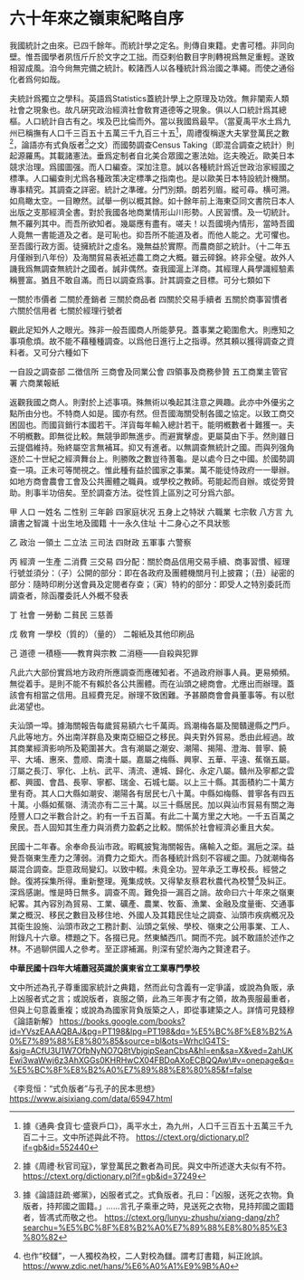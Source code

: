 # 六十年來之嶺東紀略自序

我國統計之由來。已四千餘年。而統計學之定名。則傳自東籍。史書可稽。非同向壁。惟吾國學者夙恆斤斤於文字之工拙。而亞剌伯數目字則轉視爲無足重輕。遂致相習成風。洎今尙無完備之統計。較諸西人以各種統計爲治國之準繩。而使之通俗化者爲何如哉。

夫統計爲獨立之學科。英語爲Statistics蓋統計學上之原理及功效。無非闡索人類社會之現象也。故凡硏究政治經濟社會敎育道德等之現象。俱以人口統計爲其總樞。人口統計自古有之。埃及巴比倫而外。當以我國爲最早。（當夏禹平水土爲九州已稱撫有人口千三百五十五萬三千九百三十五[^1]，周禮復稱遂大夫掌登萬民之數[^2]，論語亦有式負版者[^3]之文）而國勢調查Census Taking（即混合調查之統計）則起源羅馬。其載諸憲法。垂爲定制者自北美合眾國之憲法始。迄夫晚近。歐美日本競求治理。爲國圖强。而人口編查。深加注意。誠以各種統計爲近世政治家經國之標準。人口編查則尤爲各種政策决定標準之指南也。是以歐美日本特設統計機關。專事精究。其調查之詳密。統計之準確。分門別類。朗若列眉。縱可尋。横可溯。如鳥瞰太空。一目瞭然。試舉一例以概其餘。如十餘年前上海東亞同文書院日本人出版之支那經濟全書。對於我國各地商業情形山川形勢。人民習慣。及一切統計。無不羅列其中。而吾所欲知者。幾屬應有盡有。嗟夫！以吾國境內情形，當時吾國人竟無一書能道及之者。是可恥也。抑吾所不能道及者。而他人能之。尤可懼也。至吾國行政方面。徒擁統計之虛名。幾無益於實際。而農商部之統計。（十二年五月僅辦到八年份）及海關貿易表衹述農工商之大概。雖云碎錦。終非全璧。故外人譏我爲無調查無統計之國者。誠非偶然。查我國滬上洋商。其經理人員學識經驗素稱豐富。猶且不敢自滿。而日以調查爲事。計其調查之目標。可分七類如下

一關於市價者 二關於產銷者 三關於商品者 四關於交易手續者 五關於商事習慣者 六關於信用者 七關於經理行號者

觀此足知外人之眼光。殊非一般吾國商人所能夢見。蓋事業之範圍愈大。則應知之事項愈煩。故不能不藉種種調查。以爲他日進行上之指導。然其頼以獲得調查之資料者。又可分六種如下

一自設之調查部 二徴信所 三商會及同業公會 四領事及商務參贊 五工商業主管官署 六商業報紙

返觀我國之商人。則對於上述事項。殊無術以喚起其注意之興趣。此亦中外優劣之點所由分也。不特商人如是。國亦有然。但吾國海關受制各國之協定。以致工商交困固也。而國貨銷行本國若干。洋貨每年輸入總計若干。能明槪數者十難獲一。夫不明槪數。即無從比較。無競爭即無進步。而避實擊虛。更屬莫由下手。然則雖日云提倡維持。殆終屬空言無補耳。抑又有進者。以無調查無統計之國。而與列强角逐於二十世紀之經濟舞台上。則勝敗之數豈待蓍龜。是以處今日之中國。於國勢調查一項。正未可等閒視之。惟此種有益於國家之事業。萬不能徒恃政府一一舉辦。如地方商會農會工會及公共團體之職員。或學校之教師。苟能起而自辦。或從旁贊助。則事半功倍矣。至於調查方法。從性質上區別之可分爲六部。

甲 人口 一姓名 二性别 三年齡 四家庭状况 五身上之特狀 六職業 七宗敎 八方言 九讀書之智識 十出生地及國籍 十一永久住址 十二身心之不具狀態

乙 政治 一領土 二立法 三司法 四財政 五軍事 六警察

丙 經濟 一生產 二消費 三交易 四分配：關於商品信用交易手續、商事習慣、經理行號並須分：（子）公開的部分：即在各政府及團體機關月刊上披霧；（丑）祕密的部分：隨時印刷分送會員及定閱者存查；（寅）特約的部分：即受人之特別委託而調查者，除函覆委託人外概不發表

丁 社會 一勞動 二貧民 三慈善

戊 敎育 一學校（質的）（量的） 二報紙及其他印刷品

己 道德 一積極——教育與宗教 二消極——自殺與犯罪

凡此六大部份實爲地方政府所應調查而應確知者。不過政府辦事人員。更易頻頻。無從着手。是則不能不有賴於各公共團體。而在汕頭之總商會。尤應出而辦理。蓋該會有相當之信用。且經費充足。辦理不致困難。予甚願商會會員董事等。有以慰此渴望也。

夫汕頭一埠。據海關報告每歲貿易額六七千萬両。爲潮梅各屬及閩贛邊縣之門戶。凡此等地方。外出南洋群島及東南亞細亞之移民。與夫對外貿易。悉由此經過。故其商業經濟影响所及範圍甚大。含有潮屬之潮安、潮陽、揭陽、澄海、普寧、饒平、大埔、惠來、豊顺、南澳十屬。嘉屬之梅縣、興寧、五華、平遠、蕉嶺五屬。汀屬之長汀、寧化、上杭、武平、淸流、連城、歸化、永定八屬。贛州及寧都之雲都、興國、會昌、長寧、寧都、瑞金、石城七屬。以上三十縣。其面積約二十萬方里有奇。其人口大縣如潮安、潮陽各有居民七八十萬。中縣如梅縣、普寧各有四五十萬。小縣如蕉嶺、淸流亦有二三十萬。以三十縣居民。加以與汕市貿易有關之海陸豐人口之半數合計之。約有一千五百萬。有此二十萬方里之大地。一千五百萬之衆民。吾人固知其生產力與消费力盈虧之比較。關係於社會經濟必重且大矣。

民國十二年春。余奉命長汕市政。暇輒披覧海關報告。痛輸入之鉅。漏巵之深。益覺吾嶺東生產力之薄弱。消費力之鉅大。而各種統計爲刻不容緩之圖。乃就潮梅各屬混合調查。詎意政局變幻。以致中輟。未竟全功。翌年承乏工專校長。經營之餘。復將採集所得。重新整理。蒐集成帙。又得摯友蔡君秋農代為校讐[^4]及糾正。深爲感謝。惟是時日無多。調查不周。難免掛一漏百之誚。故命曰六十年來之嶺東紀畧。其內容別為貿易、工業、礦產、農業、牧畜、漁業、金融及度量衝、交通事業之概況、移民之數目及移住地、外國人及其籍民住址之調查、汕頭市疾病槪况及其衛生設施、汕頭市政之工務計劃、汕頭之氣候、學校、嶺東之公用事業、工人、附錄凡十六章。標題之下。各掇已見。然東鱗西爪。闕而不完。誠不敢語於述作之林。不過聊供國人之參考。至正謬補漏。則深有望於海內之賢達君子。

**中華民國十四年大埔蕭冠英識於廣東省立工業專門學校**

[^1]: 據《通典·食貨七·盛衰戶口》，禹平水土，為九州，人口千三百五十五萬三千九百二十三。文中所述與此不符。
https://ctext.org/dictionary.pl?if=gb&id=552440

[^2]: 據《周禮·秋官司寇》，掌登萬民之數者為司民。與文中所述遂大夫似有不符。
https://ctext.org/dictionary.pl?if=gb&id=37249

[^3]: 據《論語註疏·鄉黨》，凶服者式之。式負版者。孔曰：「凶服，送死之衣物。負版者，持邦國之圖籍。」……言孔子乘車之時，見送死之衣物，見持邦國之圖籍者，皆馮式而敬之也。
https://ctext.org/lunyu-zhushu/xiang-dang/zh?searchu=%E5%BC%8F%E8%B2%A0%E7%89%88%E8%80%85%E3%80%82

文中所述為孔子尊重國家統計之典籍，然而此句含義有一定爭議，或說為負販，承上凶服者式之言；或說版者，哀服之領，此為三年喪才有之領，故為喪服最重者，但與上句意義重複；或說為為國家背負版築之人，即從事建築之人。詳情可見錢穆《論語新解》
https://books.google.com/books?id=YVszEAAAQBAJ&pg=PT198&lpg=PT198&dq=%E5%BC%8F%E8%B2%A0%E7%89%88%E8%80%85&source=bl&ots=WrhclG4TS-&sig=ACfU3U1W7OfbNyNO7Q8tVbjgipSeanCbsA&hl=en&sa=X&ved=2ahUKEwi3waWwj6z3AhXGGs0KHRHwCX04FBDoAXoECBQQAw\#v=onepage&q=%E5%BC%8F%E8%B2%A0%E7%89%88%E8%80%85&f=false

《李竞恒：“式负版者”与孔子的民本思想》
https://www.aisixiang.com/data/65947.html

[^4]: 也作“校讎”，一人獨校為校，二人對校為讎。謂考訂書籍，糾正訛誤。
https://www.zdic.net/hans/%E6%A0%A1%E9%9B%A0
